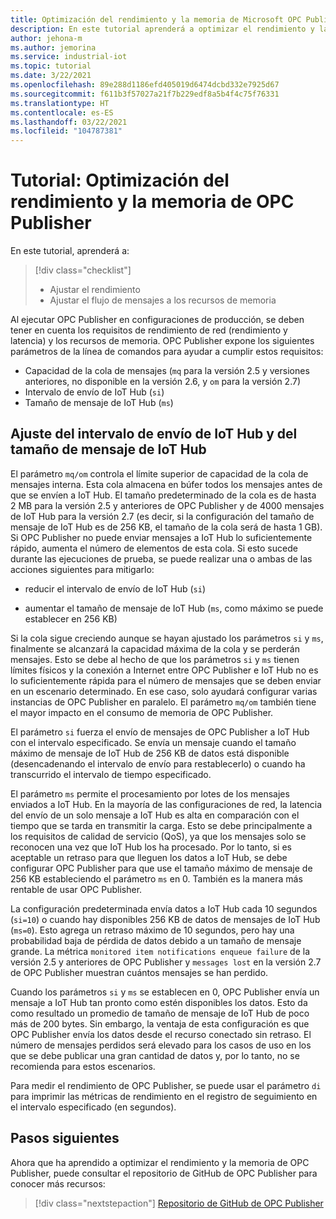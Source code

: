 ```yaml
---
title: Optimización del rendimiento y la memoria de Microsoft OPC Publisher
description: En este tutorial aprenderá a optimizar el rendimiento y la memoria de OPC Publisher.
author: jehona-m
ms.author: jemorina
ms.service: industrial-iot
ms.topic: tutorial
ms.date: 3/22/2021
ms.openlocfilehash: 89e288d1186efd405019d6474dcbd332e7925d67
ms.sourcegitcommit: f611b3f57027a21f7b229edf8a5b4f4c75f76331
ms.translationtype: HT
ms.contentlocale: es-ES
ms.lasthandoff: 03/22/2021
ms.locfileid: "104787381"
---
```

# <a name="tutorial-tune-the-opc-publisher-performance-and-memory"></a>Tutorial: Optimización del rendimiento y la memoria de OPC Publisher

En este tutorial, aprenderá a:

> [!div class="checklist"]
> * Ajustar el rendimiento
> * Ajustar el flujo de mensajes a los recursos de memoria

Al ejecutar OPC Publisher en configuraciones de producción, se deben tener en cuenta los requisitos de rendimiento de red (rendimiento y latencia) y los recursos de memoria. OPC Publisher expone los siguientes parámetros de la línea de comandos para ayudar a cumplir estos requisitos:

* Capacidad de la cola de mensajes (`mq` para la versión 2.5 y versiones anteriores, no disponible en la versión 2.6, y `om` para la versión 2.7)
* Intervalo de envío de IoT Hub (`si`)
* Tamaño de mensaje de IoT Hub (`ms`)

## <a name="adjusting-iot-hub-send-interval-and-iot-hub-message-size"></a>Ajuste del intervalo de envío de IoT Hub y del tamaño de mensaje de IoT Hub

El parámetro `mq/om` controla el límite superior de capacidad de la cola de mensajes interna. Esta cola almacena en búfer todos los mensajes antes de que se envíen a IoT Hub. El tamaño predeterminado de la cola es de hasta 2 MB para la versión 2.5 y anteriores de OPC Publisher y de 4000 mensajes de IoT Hub para la versión 2.7 (es decir, si la configuración del tamaño de mensaje de IoT Hub es de 256 KB, el tamaño de la cola será de hasta 1 GB). Si OPC Publisher no puede enviar mensajes a IoT Hub lo suficientemente rápido, aumenta el número de elementos de esta cola. Si esto sucede durante las ejecuciones de prueba, se puede realizar una o ambas de las acciones siguientes para mitigarlo:

* reducir el intervalo de envío de IoT Hub (`si`)

* aumentar el tamaño de mensaje de IoT Hub (`ms`, como máximo se puede establecer en 256 KB)

Si la cola sigue creciendo aunque se hayan ajustado los parámetros `si` y `ms`, finalmente se alcanzará la capacidad máxima de la cola y se perderán mensajes. Esto se debe al hecho de que los parámetros `si` y `ms` tienen límites físicos y la conexión a Internet entre OPC Publisher e IoT Hub no es lo suficientemente rápida para el número de mensajes que se deben enviar en un escenario determinado. En ese caso, solo ayudará configurar varias instancias de OPC Publisher en paralelo. El parámetro `mq/om` también tiene el mayor impacto en el consumo de memoria de OPC Publisher. 

El parámetro `si` fuerza el envío de mensajes de OPC Publisher a IoT Hub con el intervalo especificado. Se envía un mensaje cuando el tamaño máximo de mensaje de IoT Hub de 256 KB de datos está disponible (desencadenando el intervalo de envío para restablecerlo) o cuando ha transcurrido el intervalo de tiempo especificado.

El parámetro `ms` permite el procesamiento por lotes de los mensajes enviados a IoT Hub. En la mayoría de las configuraciones de red, la latencia del envío de un solo mensaje a IoT Hub es alta en comparación con el tiempo que se tarda en transmitir la carga. Esto se debe principalmente a los requisitos de calidad de servicio (QoS), ya que los mensajes solo se reconocen una vez que IoT Hub los ha procesado. Por lo tanto, si es aceptable un retraso para que lleguen los datos a IoT Hub, se debe configurar OPC Publisher para que use el tamaño máximo de mensaje de 256 KB estableciendo el parámetro `ms` en 0. También es la manera más rentable de usar OPC Publisher.

La configuración predeterminada envía datos a IoT Hub cada 10 segundos (`si=10`) o cuando hay disponibles 256 KB de datos de mensajes de IoT Hub (`ms=0`). Esto agrega un retraso máximo de 10 segundos, pero hay una probabilidad baja de pérdida de datos debido a un tamaño de mensaje grande. La métrica `monitored item notifications enqueue failure` de la versión 2.5 y anteriores de OPC Publisher y `messages lost` en la versión 2.7 de OPC Publisher muestran cuántos mensajes se han perdido.

Cuando los parámetros `si` y `ms` se establecen en 0, OPC Publisher envía un mensaje a IoT Hub tan pronto como estén disponibles los datos. Esto da como resultado un promedio de tamaño de mensaje de IoT Hub de poco más de 200 bytes. Sin embargo, la ventaja de esta configuración es que OPC Publisher envía los datos desde el recurso conectado sin retraso. El número de mensajes perdidos será elevado para los casos de uso en los que se debe publicar una gran cantidad de datos y, por lo tanto, no se recomienda para estos escenarios.

Para medir el rendimiento de OPC Publisher, se puede usar el parámetro `di` para imprimir las métricas de rendimiento en el registro de seguimiento en el intervalo especificado (en segundos).

## <a name="next-steps"></a>Pasos siguientes
Ahora que ha aprendido a optimizar el rendimiento y la memoria de OPC Publisher, puede consultar el repositorio de GitHub de OPC Publisher para conocer más recursos:

> [!div class="nextstepaction"]
> [Repositorio de GitHub de OPC Publisher](https://github.com/Azure/Industrial-IoT)